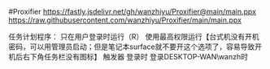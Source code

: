#Proxifier
https://fastly.jsdelivr.net/gh/wanzhiyu/Proxifier@main/main.ppx
https://raw.githubusercontent.com/wanzhiyu/Proxifier/main/main.ppx

任务计划程序：
只在用户登录时运行（R）
使用最高权限运行【台式机没有开机密码，可以用管理员启动；但是笔记本surface就不要开这个选项了，容易导致开机后右下角任务栏没有图标】
触发器 登录时 登录DESKTOP-WAN\wanzh时